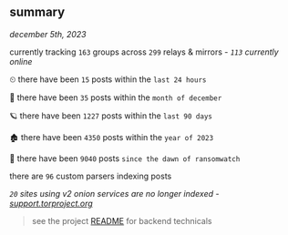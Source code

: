
## summary
_december 5th, 2023_

currently tracking `163` groups across `299` relays & mirrors - _`113` currently online_

⏲ there have been `15` posts within the `last 24 hours`

🦈 there have been `35` posts within the `month of december`

🪐 there have been `1227` posts within the `last 90 days`

🏚 there have been `4350` posts within the `year of 2023`

🦕 there have been `9040` posts `since the dawn of ransomwatch`

there are `96` custom parsers indexing posts

_`20` sites using v2 onion services are no longer indexed - [support.torproject.org](https://support.torproject.org/onionservices/v2-deprecation/)_

> see the project [README](https://github.com/joshhighet/ransomwatch#ransomwatch--) for backend technicals
